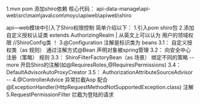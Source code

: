 1.mvn pom  添加shiro依赖
核心代码：
api-data-manage\api-web\src\main\java\com\moyu\apiweb\apiweb\shiro


api—web模块中引入了Shiro权限控制
    简单介绍以下：
    1.引入pom shiro包
    2.添加自定义授权认证类 extends AuthorizingRealm | 从英文上可以认为 用户的领域权限
    //ShiroConfig类 ！
    3.@Configuration 注解是标识类为 beans 
    3.1： 自定义授权类（as 规则） 通过注解方式@Bean 声明对象被spring管理
    3.2： 向安全中心注册（策略） 规则
    3.3： ShiroFilterFactoryBean（as 场景） 绑定不同的策略 
    --
    more 开启Shiro的注解(如@RequiresRoles,@RequiresPermissions)
    3.4：DefaultAdvisorAutoProxyCreator 
    3.5： AuthorizationAttributeSourceAdvisor 
    --
    4.@ControllerAdvice 异常拦截Aop  配合 @ExceptionHandler(HttpRequestMethodNotSupportedException.class) 注解
    5.RequestPermissionFilter 拦截为登陆的请求  
